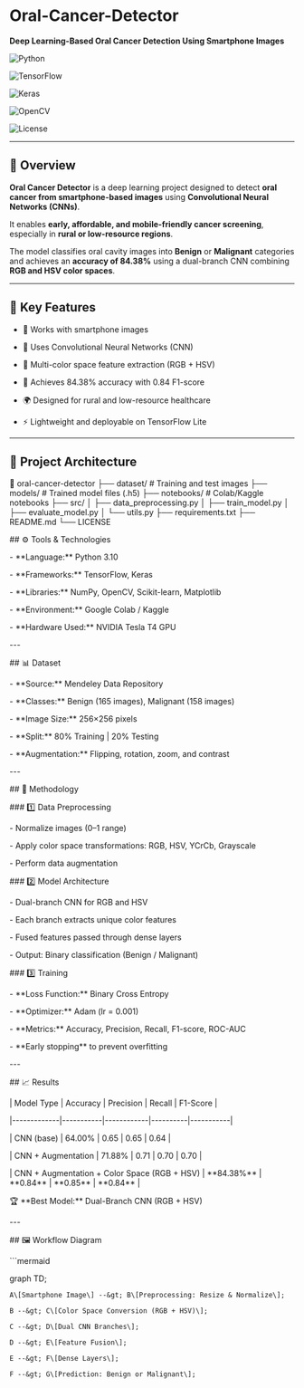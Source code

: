 # Oral-Cancer-Detector  

**Deep Learning-Based Oral Cancer Detection Using Smartphone Images**

![Python](https://img.shields.io/badge/Python-3.10-blue.svg)

![TensorFlow](https://img.shields.io/badge/TensorFlow-2.x-orange.svg)

![Keras](https://img.shields.io/badge/Keras-DeepLearning-red.svg)

![OpenCV](https://img.shields.io/badge/OpenCV-ImageProcessing-green.svg)

![License](https://img.shields.io/badge/License-MIT-lightgrey.svg)




---




## 📘 Overview

**Oral Cancer Detector** is a deep learning project designed to detect **oral cancer from smartphone-based images** using **Convolutional Neural Networks (CNNs)**.  

It enables **early, affordable, and mobile-friendly cancer screening**, especially in **rural or low-resource regions**.

The model classifies oral cavity images into **Benign** or **Malignant** categories and achieves an **accuracy of 84.38%** using a dual-branch CNN combining **RGB and HSV color spaces**.

---

## 🚀 Key Features

- 📱 Works with smartphone images  

- 🧠 Uses Convolutional Neural Networks (CNN)  

- 🎨 Multi-color space feature extraction (RGB + HSV)  

- 🧩 Achieves 84.38% accuracy with 0.84 F1-score  

- 🌍 Designed for rural and low-resource healthcare  

- ⚡ Lightweight and deployable on TensorFlow Lite  




---




## 🧩 Project Architecture
📂 oral-cancer-detector ├── dataset/                  # Training and test images ├── models/                   # Trained model files (.h5) ├── notebooks/                # Colab/Kaggle notebooks ├── src/ │   ├── data_preprocessing.py │   ├── train_model.py │   ├── evaluate_model.py │   └── utils.py ├── requirements.txt ├── README.md └── LICENSE

\## ⚙️ Tools & Technologies

\- \*\*Language:\*\* Python 3.10  

\- \*\*Frameworks:\*\* TensorFlow, Keras  

\- \*\*Libraries:\*\* NumPy, OpenCV, Scikit-learn, Matplotlib  

\- \*\*Environment:\*\* Google Colab / Kaggle  

\- \*\*Hardware Used:\*\* NVIDIA Tesla T4 GPU  

\---

\## 📊 Dataset

\- \*\*Source:\*\* Mendeley Data Repository  

\- \*\*Classes:\*\* Benign (165 images), Malignant (158 images)  

\- \*\*Image Size:\*\* 256×256 pixels  

\- \*\*Split:\*\* 80% Training | 20% Testing  

\- \*\*Augmentation:\*\* Flipping, rotation, zoom, and contrast  

\---

\## 🔬 Methodology

\### 1️⃣ Data Preprocessing

\- Normalize images (0–1 range)  

\- Apply color space transformations: RGB, HSV, YCrCb, Grayscale  

\- Perform data augmentation  

\### 2️⃣ Model Architecture

\- Dual-branch CNN for RGB and HSV  

\- Each branch extracts unique color features  

\- Fused features passed through dense layers  

\- Output: Binary classification (Benign / Malignant)  

\### 3️⃣ Training

\- \*\*Loss Function:\*\* Binary Cross Entropy  

\- \*\*Optimizer:\*\* Adam (lr = 0.001)  

\- \*\*Metrics:\*\* Accuracy, Precision, Recall, F1-score, ROC-AUC  

\- \*\*Early stopping\*\* to prevent overfitting  

\---

\## 📈 Results

| Model Type | Accuracy | Precision | Recall | F1-Score |

|-------------|-----------|------------|----------|-----------|

| CNN (base) | 64.00% | 0.65 | 0.65 | 0.64 |

| CNN + Augmentation | 71.88% | 0.71 | 0.70 | 0.70 |

| CNN + Augmentation + Color Space (RGB + HSV) | \*\*84.38%\*\* | \*\*0.84\*\* | \*\*0.85\*\* | \*\*0.84\*\* |

🏆 \*\*Best Model:\*\* Dual-Branch CNN (RGB + HSV)

\---

\## 🖼️ Workflow Diagram

\`\`\`mermaid

graph TD;

    A\[Smartphone Image\] --&gt; B\[Preprocessing: Resize & Normalize\];

    B --&gt; C\[Color Space Conversion (RGB + HSV)\];

    C --&gt; D\[Dual CNN Branches\];

    D --&gt; E\[Feature Fusion\];

    E --&gt; F\[Dense Layers\];

    F --&gt; G\[Prediction: Benign or Malignant\];
